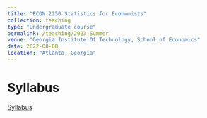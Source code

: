```yaml
---
title: "ECON 2250 Statistics for Economists"
collection: teaching
type: "Undergraduate course"
permalink: /teaching/2023-Summer
venue: "Georgia Institute Of Technology, School of Economics"
date: 2022-08-08
location: "Atlanta, Georgia"
---
```




Syllabus
======
[Syllabus](https://ehhritan.github.io/files/Hritan_CV.pdf) 
